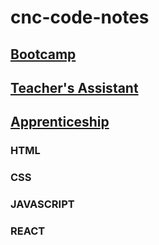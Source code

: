 # cnc-code-notes
## [Bootcamp](https://github.com/users/ProjectErostribe/projects/5) 
## [Teacher's Assistant](https://github.com/users/ProjectErostribe/projects/7/views/1) 
## [Apprenticeship](https://learn.bloomtech.com/tracks/web-development/units/webfundamentals/sprints/javascript-fundamentals/#module-classes) 

### HTML
### CSS
### JAVASCRIPT
### REACT

